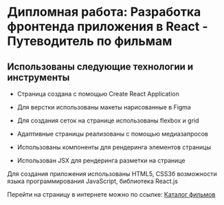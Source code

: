 # Дипломная работа: Разработка фронтенда приложения в React - Путеводитель по фильмам

## Использованы следующие технологии и инструменты
* Страница создана с помощью Create React Application

* Для верстки использованы макеты нарисованные в Figma
* Для создания сеток на странице использованы flexbox и grid
* Адаптивные страницы реализованы с помощью медиазапросов
* Использованы компоненты для рендеринга элементов страницы
* Использован JSX для рендеринга разметки на странице


Для создания приложения использованы HTML5, CSS3б возможности языка программирования JavaScript, библиотека React.js

Перейти на страницу в интернете можно по ссылке:  [Каталог фильмов](https://api.ffozilov.nomoredomains.monster)
